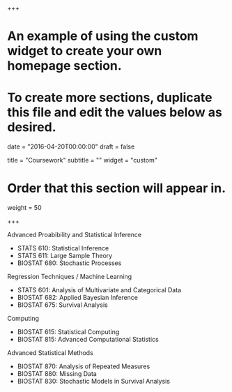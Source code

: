 +++
# An example of using the custom widget to create your own homepage section.
# To create more sections, duplicate this file and edit the values below as desired.

date = "2016-04-20T00:00:00"
draft = false

title = "Coursework"
subtitle = ""
widget = "custom"

# Order that this section will appear in.
weight = 50

+++

Advanced Proabibility and Statistical Inference

- STATS 610: Statistical Inference
- STATS 611: Large Sample Theory
- BIOSTAT 680: Stochastic Processes

Regression Techniques / Machine Learning

- STATS 601: Analysis of Multivariate and Categorical Data
- BIOSTAT 682: Applied Bayesian Inference
- BIOSTAT 675: Survival Analysis

Computing

- BIOSTAT 615: Statistical Computing
- BIOSTAT 815: Advanced Computational Statistics

Advanced Statistical Methods

- BIOSTAT 870: Analysis of Repeated Measures
- BIOSTAT 880: Missing Data
- BIOSTAT 830: Stochastic Models in Survival Analysis 



